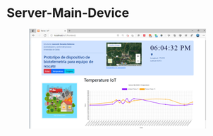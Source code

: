 # Server-Main-Device
<div align="center">
    <img src="/example/CapturaSoftware.PNG" width="400px"</img> 
</div>
	
